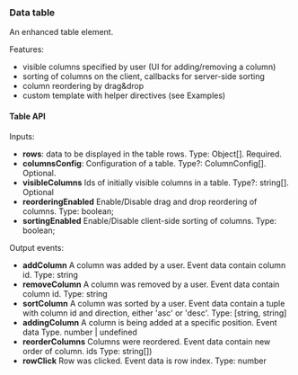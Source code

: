 ### Data table
An enhanced table element.

Features:
- visible columns specified by user (UI for adding/removing a column)
- sorting of columns on the client, callbacks for server-side sorting
- column reordering by drag&drop
- custom template with helper directives (see Examples)


#### Table API
Inputs:
- **rows**: data to be displayed in the table rows. Type: Object[]. Required.
- **columnsConfig**: Configuration of a table. Type?: ColumnConfig[]. Optional.
- **visibleColumns** Ids of initially visible columns in a table. Type?: string[]. Optional
- **reorderingEnabled** Enable/Disable drag and drop reordering of columns. Type: boolean;
- **sortingEnabled** Enable/Disable client-side sorting of columns. Type: boolean;

Output events:

- **addColumn** A column was added by a user. Event data contain column id. Type: string
- **removeColumn** A column was removed by a user. Event data contain column id. Type: string
- **sortColumn** A column was sorted by a user. Event data contain a tuple with column id and direction, either 'asc' or 'desc'. Type: [string, string]
- **addingColumn** A column is being added at a specific position. Event data Type. number | undefined
- **reorderColumns** Columns were reordered. Event data contain new order of column. ids Type: string[])
- **rowClick** Row was clicked. Event data is row index. Type: number
